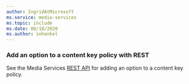 ```yaml
---
author: IngridAtMicrosoft
ms.service: media-services 
ms.topic: include
ms.date: 08/18/2020
ms.author: inhenkel
---
```


### Add an option to a content key policy with REST

See the Media Services [REST API](https://docs.microsoft.com/rest/api/media/content-key-policies/update) for adding an option to a content key policy.